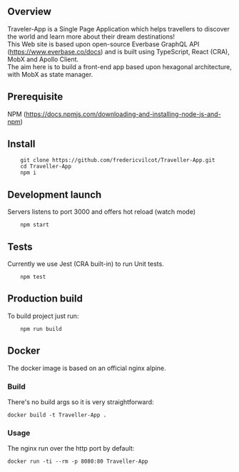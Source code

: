 ## Overview

Traveler-App is a Single Page Application which helps travellers to discover the world and learn more about their dream destinations!  
This Web site is based upon open-source Everbase GraphQL API (https://www.everbase.co/docs) and is built using TypeScript, React (CRA), MobX and Apollo Client.  
The aim here is to build a front-end app based upon hexagonal architecture, with MobX as state manager.

## Prerequisite

NPM (https://docs.npmjs.com/downloading-and-installing-node-js-and-npm)

## Install

```
    git clone https://github.com/fredericvilcot/Traveller-App.git
    cd Traveller-App
    npm i
```

## Development launch

Servers listens to port 3000 and offers hot reload (watch mode)

```
    npm start
```

## Tests

Currently we use Jest (CRA built-in) to run Unit tests.

```
    npm test
```

## Production build

To build project just run:

```
    npm run build
```

## Docker

The docker image is based on an official nginx alpine.

### Build

There's no build args so it is very straightforward:

```
docker build -t Traveller-App .
```

### Usage

The nginx run over the http port by default:

```
docker run -ti --rm -p 8080:80 Traveller-App
```
